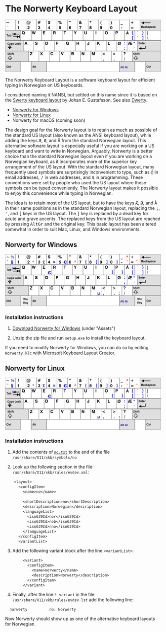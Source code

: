 # The Norwerty Keyboard Layout

![Norwerty Keyboard Layout](assets/images/norwerty.svg)

The Norwerty Keyboard Layout is a software keyboard layout for efficient typing in Norwegian on US keyboards.

I considered naming it NANSI, but settled on this name since it is based on the [Swerty keyboard layout](http://johanegustafsson.net/projects/swerty/) by Johan E. Gustafsson. See also [Dwerty](https://github.com/steveowashere/dwerty).

* [Norwerty for Windows](#norwerty-for-windows)
* [Norwerty for Linux](#norwerty-for-linux)
* Norwerty for macOS (coming soon)

The design goal for the Norwerty layout is to retain as much as possible of the standard US layout (also known as the ANSI keyboard layout), while adding the keys <kbd>Æ</kbd>, <kbd>Ø</kbd>, and <kbd>Å</kbd> from the standard Norwegian layout. This alternative software layout is especially useful if you are working on a US keyboard and want to write in Norwegian. Arguably, Norwerty is a better choice than the standard Norwegian layout even if you are working on a Norwegian keyboard, as it incorporates more of the superior key arrangement of the US layout. With the standard Norwegian layout, many frequently used symbols are surprisingly inconvenient to type, such as <kbd>@</kbd> in email addresses, <kbd>/</kbd> in web addresses, and <kbd>$</kbd> in programming. These conventions were set by people who used the US layout where these symbols can be typed conveniently. The Norwerty layout makes it possible to enjoy this convenience while typing in Norwegian.

The idea is to retain most of the US layout, but to have the keys <kbd>Æ</kbd>, <kbd>Ø</kbd>, and <kbd>Å</kbd> in their same positions as in the standard Norwegian layout, replacing the <kbd>;</kbd>, <kbd>'</kbd>, and <kbd>[</kbd> keys in the US layout. The <kbd>]</kbd> key is replaced by a dead key for acute and grave accents. The replaced keys from the US layout are reached by pressing <kbd>AltGr</kbd> and the original key. This basic layout has been altered somewhat in order to suit Mac, Linux, and Windows environments.

## Norwerty for Windows

![Norwerty for Windows](assets/images/norwerty-win.svg)

### Installation instructions

1. [Download Norwerty for Windows](https://github.com/tobiasvl/norwerty/releases/latest) (under "Assets")

2. Unzip the zip file and run `setup.exe` to install the keyboard layout.

If you need to modify Norwerty for Windows, you can do so by editing [`Norwerty.klc`](https://github.com/tobiasvl/norwerty/blob/master/windows/Norwerty.klc) with [Microsoft Keyboard Layout Creator](https://www.microsoft.com/en-us/download/details.aspx?id=22339).

## Norwerty for Linux

![Norwerty for Linux](assets/images/norwerty-linux.svg)

### Installation instructions

1. Add the contents of [`no.txt`](https://github.com/tobiasvl/norwerty/blob/master/linux/no.txt) to the end of the file `/usr/share/X11/xkb/symbols/no`

2. Look up the following section in the file `/usr/share/X11/xkb/rules/evdev.xml`:

```
    <layout>
      <configItem>
        <name>no</name>

        <shortDescription>no</shortDescription>
        <description>Norwegian</description>
        <languageList>
          <iso639Id>nor</iso639Id>
          <iso639Id>nob</iso639Id>
          <iso639Id>nno</iso639Id>
        </languageList>
      </configItem>
      <variantList>
```

3. Add the following variant block after the line `<variantList>`:

```
        <variant>
          <configItem>
            <name>norwerty</name>
            <description>Norwerty</description>
          </configItem>
        </variant>
```

4. Finally, after the line `! variant` in the file `/usr/share/X11/xkb/rules/evdev.lst` add the following line:
```
  norwerty          no: Norwerty
```

Now Norwerty should show up as one of the alternative keyboard layouts for Norwegian.
